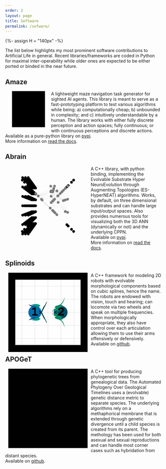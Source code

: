```yaml
---
order: 2
layout: page
title: Software
permalink: /sofware/
---
```


{%- assign H = "140px" -%}

The list below highlights my most prominent software contributions to Artificial Life in general.
Recent libraries/frameworks are coded in Python for maximal inter-operability while older ones are expected to be either ported or binded in the near future.

## Amaze

<div>
<img src="/resources/banner/amaze.gif" alt="amaze" width="{{H}}" align="left" hspace="2%"/>

A lightweight maze navigation task generator for sighted AI agents.
This library is meant to serve as a fast-prototyping platform to test various algorithms while being:
a) computationally cheap; b) unbounded in complexity; and c) intuitively understandable by a human.
The library works with either fully discrete perception and action spaces; fully continuous; or with continuous perceptions and discrete actions.
<br/>
Available as a pure-python library on
<a href="https://pypi.org/project/amaze-benchmarker/">pypi</a>.
<br/>
More information on <a href="https://amaze.readthedocs.io/">read the docs</a>.
</div>

## Abrain

<div>
<img src="/resources/banner/ann.gif" alt="abrain" width="{{H}}" align="left" hspace="2%"/>

A C++ library, with python binding, implementing the Evolvable Substrate Hyper NeuroEvolution through Augmenting Topologies (ES-HyperNEAT) algorithms.
Works, by default, on three dimensional substrates and can handle large input/output spaces.
Also provides numerous tools for visualizing both the 3D ANN (dynamically or not) and the underlying CPPN.
<br/>
Available on
<a href="https://pypi.org/project/abrain/">pypi</a>.
<br/>
More information on <a href="https://abrain.readthedocs.io/">read the docs</a>.
</div>

## Splinoids

<div>
<img src="/resources/banner/splinoids.gif" alt="splinoids" width="{{H}}" align="left" hspace="2%"/>

A C++ framework for modeling 2D robots with evolvable morphological components based on cubic splines, hence the name.
The robots are endowed with vision, touch and hearing; can locomote via two wheels and speak on multiple frequencies.
When morphologically appropriate, they also have control over each articulation allowing them to use their arms offensively or defensively.
<br/>
Available on <a href="https://github.com/kgd-al/Splinoids">github</a>.
</div>

## APOGeT

<div>
<img src="/resources/banner/apoget.gif" alt="splinoids" width="{{H}}" align="left" hspace="2%"/>

A C++ tool for producing phylogenetic trees from genealogical data.
The Automated Phylogeny Over Geological Timelines uses a (evolvable) genetic distance metric to separate species.
The underlying algorithms rely on a methaphorical membrane that is extended through genetic divergence until a child species is created from its parent.
The methology has been used for both asexual and sexual reproductions and can handle most corner cases such as hybridation from distant species.
<br/>
Available on <a href="https://github.com/kgd-al/APOGeT">github</a>.
</div>
